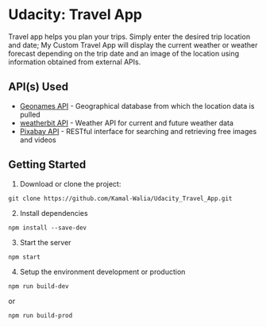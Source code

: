 # Udacity: Travel App

Travel app helps you plan your trips. Simply enter the desired trip location and date; My Custom Travel App will display the current weather or weather forecast depending on the trip date and an image of the location using information obtained from external APIs.

## API(s) Used

* [Geonames API](http://www.geonames.org/export/web-services.html) - Geographical database from which the location data is pulled
* [weatherbit API](https://www.weatherbit.io/) - Weather API for current and future weather data
* [Pixabay API](https://pixabay.com/api/docs/) - RESTful interface for searching and retrieving free images and videos

## Getting Started

1. Download or clone the project:
```
git clone https://github.com/Kamal-Walia/Udacity_Travel_App.git
```
2. Install dependencies
```
npm install --save-dev
```
3. Start the server
```
npm start
```
4. Setup the environment development or production
```
npm run build-dev
```
or 
```
npm run build-prod
```